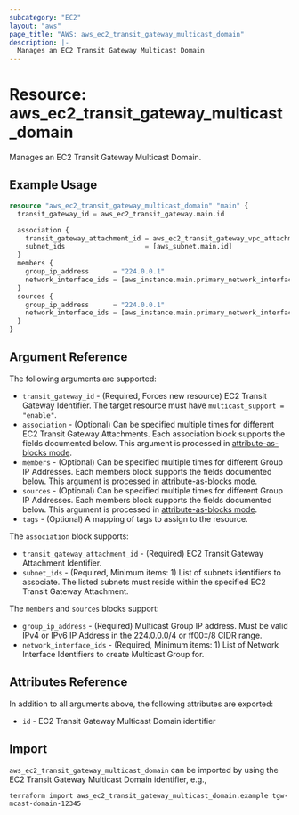 ```yaml
---
subcategory: "EC2"
layout: "aws"
page_title: "AWS: aws_ec2_transit_gateway_multicast_domain"
description: |-
  Manages an EC2 Transit Gateway Multicast Domain
---
```


# Resource: aws_ec2_transit_gateway_multicast_domain

Manages an EC2 Transit Gateway Multicast Domain.

## Example Usage

```terraform
resource "aws_ec2_transit_gateway_multicast_domain" "main" {
  transit_gateway_id = aws_ec2_transit_gateway.main.id

  association {
    transit_gateway_attachment_id = aws_ec2_transit_gateway_vpc_attachment.main.id
    subnet_ids                    = [aws_subnet.main.id]
  }
  members {
    group_ip_address      = "224.0.0.1"
    network_interface_ids = [aws_instance.main.primary_network_interface_id]
  }
  sources {
    group_ip_address      = "224.0.0.1"
    network_interface_ids = [aws_instance.main.primary_network_interface_id]
  }
}
```

## Argument Reference

The following arguments are supported:

* `transit_gateway_id` - (Required, Forces new resource) EC2 Transit Gateway Identifier. The target resource must have `multicast_support = "enable"`.
* `association` - (Optional) Can be specified multiple times for different EC2 Transit Gateway Attachments. Each association block supports the fields documented below. This argument is processed in [attribute-as-blocks mode](/docs/configuration/attr-as-blocks.html).
* `members` - (Optional) Can be specified multiple times for different Group IP Addresses. Each members block supports the fields documented below. This argument is processed in [attribute-as-blocks mode](/docs/configuration/attr-as-blocks.html).
* `sources` - (Optional) Can be specified multiple times for different Group IP Addresses. Each members block supports the fields documented below. This argument is processed in [attribute-as-blocks mode](/docs/configuration/attr-as-blocks.html).
* `tags` - (Optional) A mapping of tags to assign to the resource.

The `association` block supports:

* `transit_gateway_attachment_id` - (Required) EC2 Transit Gateway Attachment Identifier.
* `subnet_ids` - (Required, Minimum items: 1) List of subnets identifiers to associate. The listed subnets must reside within the specified EC2 Transit Gateway Attachment.

The `members` and `sources` blocks support:

* `group_ip_address` - (Required) Multicast Group IP address. Must be valid IPv4 or IPv6 IP Address in the 224.0.0.0/4 or ff00::/8 CIDR range.
* `network_interface_ids` - (Required, Minimum items: 1) List of Network Interface Identifiers to create Multicast Group for.

## Attributes Reference

In addition to all arguments above, the following attributes are exported:

* `id` - EC2 Transit Gateway Multicast Domain identifier

## Import

`aws_ec2_transit_gateway_multicast_domain` can be imported by using the EC2 Transit Gateway Multicast Domain identifier, e.g.,

```
terraform import aws_ec2_transit_gateway_multicast_domain.example tgw-mcast-domain-12345
```